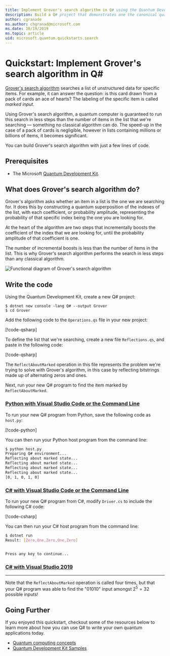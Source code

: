 ```yaml
---
title: Implement Grover's search algorithm in Q# using the Quantum Development Kit
description: Build a Q# project that demonstrates one the canonical quantum algorithms.
author: cgranade
ms.author: chgranad@microsoft.com
ms.date: 10/19/2019
ms.topic: article
uid: microsoft.quantum.quickstarts.search
---
```


# Quickstart: Implement Grover's search algorithm in Q#

[Grover's search algorithm](grover) searches a list of unstructured data for specific items. For example, it can answer the question: is this card drawn from a pack of cards an ace of hearts? The labeling of the specific item is called _marked input_.

Using Grover's search algorithm, a quantum computer is guaranteed to run this search in less steps than the number of items in the list that we're searching — something no classical algorithm can do. The speed-up in the case of a pack of cards is negligible, however in lists containing millions or billions of items, it becomes significant.

You can build Grover's search algorithm with just a few lines of code.

## Prerequisites

- The Microsoft [Quantum Development Kit][install].

## What does Grover's search algorithm do?

Grover's algorithm asks whether an item in a list is the one we are searching for. It does this by constructing a quantum superposition of the indexes of the list, with each coefficient, or probability amplitude, representing the probability of that specific index being the one you are looking for.

At the heart of the algorithm are two steps that incrementally boosts the coefficient of the index that we are looking for, until the probability amplitude of that coefficient is one.

The number of incremental boosts is less than the number of items in the list. This is why Grover's search algorithm performs the search in less steps than any classical algorithm.

![Functional diagram of Grover's search algorithm](~/media/grover.png)

## Write the code

Using the Quantum Development Kit, create a new Q# project:

```
$ dotnet new console -lang Q# --output Grover
$ cd Grover
```

Add the following code to the `Operations.qs` file in your new project:

[!code-qsharp[](~/quantum/samples/algorithms/simple-grover/SimpleGrover.qs?highlight=5,27)]

To define the list that we're searching, create a new file `Reflections.qs`, and paste in the following code:

[!code-qsharp[](~/quantum/samples/algorithms/simple-grover/Reflections.qs)]

The `ReflectAboutMarked` operation in this file represents the problem we're trying to solve with Grover's algorithm, in this case by reflecting bitstrings made up of alternating zeros and ones.

Next, run your new Q# program to find the item marked by `ReflectAboutMarked`.

### [Python with Visual Studio Code or the Command Line](#tab/tabid-python)

To run your new Q# program from Python, save the following code as `host.py`:

[!code-python[](~/quantum/samples/algorithms/simple-grover/host.py)]

You can then run your Python host program from the command line:

```bash
$ python host.py
Preparing Q# environment...
Reflecting about marked state...
Reflecting about marked state...
Reflecting about marked state...
Reflecting about marked state...
[0, 1, 0, 1, 0]
```

### [C# with Visual Studio Code or the Command Line](#tab/tabid-csharp)

To run your new Q# program from C#, modify `Driver.cs` to include the following C# code:

[!code-csharp[](~/quantum/samples/algorithms/simple-grover/Host.cs)]

You can then run your C# host program from the command line:

```bash
$ dotnet run
Result: [Zero,One,Zero,One,Zero]


Press any key to continue...
```

### [C# with Visual Studio 2019](#tab/tabid-vs2019)

<!-- TODO: write this tab -->

***

Note that the `ReflectAboutMarked` operation is called four times, but that your Q# program was able to find the "01010" input amongst $2^5 = 32$ possible inputs!

## Going Further

If you enjoyed this quickstart, checkout some of the resources below to learn more about how you can use Q# to write your own quantum applications today.

- [Quantum computing concepts](xref:microsoft.quantum.concepts.intro)
- [Quantum Development Kit Samples](https://docs.microsoft.com/en-us/samples/browse/?products=qdk)

<!-- LINKS -->

[install]: xref:microsoft.quantum.install
[grover]: TODO

